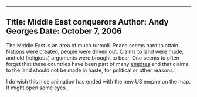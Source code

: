 -----
Title:  Middle East conquerors
Author: Andy Georges
Date: October 7, 2006
-----







The Middle East is an area of much turmoil. Peace seems hard to attain.
Nations were created, people were driven out. Claims to land were made,
and old (religious) arguments were brought to bear. One seems to often
forget that these countries have been part of many
[empires](http://www.mapsofwar.com/ind/imperial-history.html) and that
claims to the land should not be made in haste, for political or other
reasons.


I do wish this nice animation has ended with the new US empire on the
map. It might open some eyes.




